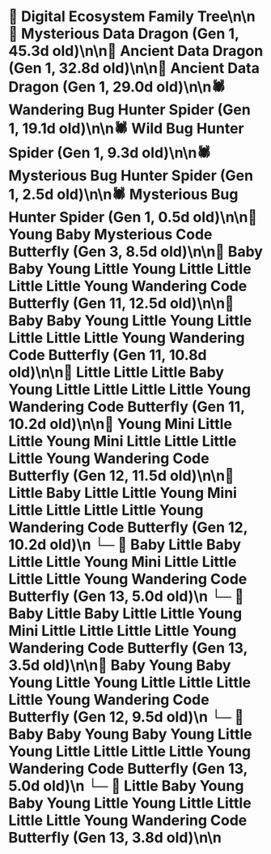 # 🌳 Digital Ecosystem Family Tree\n\n🐉 Mysterious Data Dragon (Gen 1, 45.3d old)\n\n🐉 Ancient Data Dragon (Gen 1, 32.8d old)\n\n🐉 Ancient Data Dragon (Gen 1, 29.0d old)\n\n🕷️ Wandering Bug Hunter Spider (Gen 1, 19.1d old)\n\n🕷️ Wild Bug Hunter Spider (Gen 1, 9.3d old)\n\n🕷️ Mysterious Bug Hunter Spider (Gen 1, 2.5d old)\n\n🕷️ Mysterious Bug Hunter Spider (Gen 1, 0.5d old)\n\n🦋 Young Baby Mysterious Code Butterfly (Gen 3, 8.5d old)\n\n🦋 Baby Baby Young Little Young Little Little Little Little Young Wandering Code Butterfly (Gen 11, 12.5d old)\n\n🦋 Baby Baby Young Little Young Little Little Little Little Young Wandering Code Butterfly (Gen 11, 10.8d old)\n\n🦋 Little Little Little Baby Young Little Little Little Little Young Wandering Code Butterfly (Gen 11, 10.2d old)\n\n🦋 Young Mini Little Little Young Mini Little Little Little Little Young Wandering Code Butterfly (Gen 12, 11.5d old)\n\n🦋 Little Baby Little Little Young Mini Little Little Little Little Young Wandering Code Butterfly (Gen 12, 10.2d old)\n  └─ 🦋 Baby Little Baby Little Little Young Mini Little Little Little Little Young Wandering Code Butterfly (Gen 13, 5.0d old)\n  └─ 🦋 Baby Little Baby Little Little Young Mini Little Little Little Little Young Wandering Code Butterfly (Gen 13, 3.5d old)\n\n🦋 Baby Young Baby Young Little Young Little Little Little Little Young Wandering Code Butterfly (Gen 12, 9.5d old)\n  └─ 🦋 Baby Baby Young Baby Young Little Young Little Little Little Little Young Wandering Code Butterfly (Gen 13, 5.0d old)\n  └─ 🦋 Little Baby Young Baby Young Little Young Little Little Little Little Young Wandering Code Butterfly (Gen 13, 3.8d old)\n\n